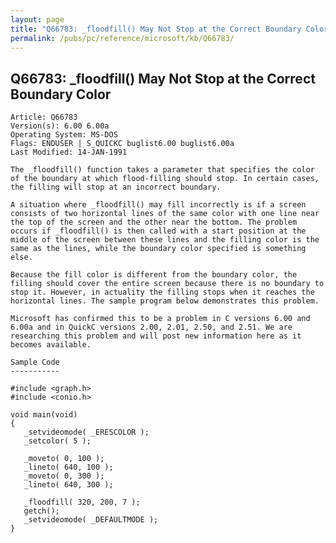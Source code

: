 ```yaml
---
layout: page
title: "Q66783: _floodfill() May Not Stop at the Correct Boundary Color"
permalink: /pubs/pc/reference/microsoft/kb/Q66783/
---
```


## Q66783: _floodfill() May Not Stop at the Correct Boundary Color

	Article: Q66783
	Version(s): 6.00 6.00a
	Operating System: MS-DOS
	Flags: ENDUSER | S_QUICKC buglist6.00 buglist6.00a
	Last Modified: 14-JAN-1991
	
	The _floodfill() function takes a parameter that specifies the color
	of the boundary at which flood-filling should stop. In certain cases,
	the filling will stop at an incorrect boundary.
	
	A situation where _floodfill() may fill incorrectly is if a screen
	consists of two horizontal lines of the same color with one line near
	the top of the screen and the other near the bottom. The problem
	occurs if _floodfill() is then called with a start position at the
	middle of the screen between these lines and the filling color is the
	same as the lines, while the boundary color specified is something
	else.
	
	Because the fill color is different from the boundary color, the
	filling should cover the entire screen because there is no boundary to
	stop it. However, in actuality the filling stops when it reaches the
	horizontal lines. The sample program below demonstrates this problem.
	
	Microsoft has confirmed this to be a problem in C versions 6.00 and
	6.00a and in QuickC versions 2.00, 2.01, 2.50, and 2.51. We are
	researching this problem and will post new information here as it
	becomes available.
	
	Sample Code
	-----------
	
	#include <graph.h>
	#include <conio.h>
	
	void main(void)
	{
	   _setvideomode( _ERESCOLOR );
	   _setcolor( 5 );
	
	   _moveto( 0, 100 );
	   _lineto( 640, 100 );
	   _moveto( 0, 300 );
	   _lineto( 640, 300 );
	
	   _floodfill( 320, 200, 7 );
	   getch();
	   _setvideomode( _DEFAULTMODE );
	}
